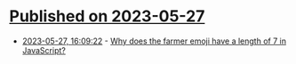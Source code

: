 # [Published on 2023-05-27](index.md)

* [2023-05-27, 16:09:22](https://lobste.rs/s/gqh9tt/why_does_farmer_emoji_have_length_7) - [Why does the farmer emoji have a length of 7 in JavaScript?](https://evanhahn.com/javascript-string-lengths/)

